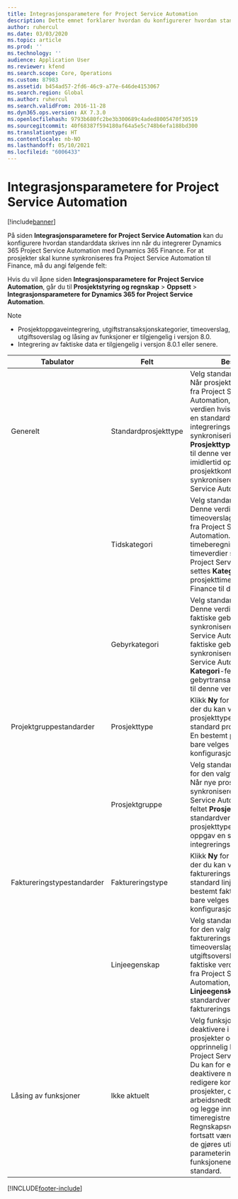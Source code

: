 ```yaml
---
title: Integrasjonsparametere for Project Service Automation
description: Dette emnet forklarer hvordan du konfigurerer hvordan standarddata skrives inn når du integrerer Microsoft Dynamics 365 for Project Service Automation med Microsoft Dynamics 365 Finance.
author: ruhercul
ms.date: 03/03/2020
ms.topic: article
ms.prod: ''
ms.technology: ''
audience: Application User
ms.reviewer: kfend
ms.search.scope: Core, Operations
ms.custom: 87983
ms.assetid: b454ad57-2fd6-46c9-a77e-646de4153067
ms.search.region: Global
ms.author: ruhercul
ms.search.validFrom: 2016-11-28
ms.dyn365.ops.version: AX 7.3.0
ms.openlocfilehash: 9793b680fc2be3b300689c4aded8005470f30519
ms.sourcegitcommit: 40f68387f594180af64a5e5c748b6efa188bd300
ms.translationtype: HT
ms.contentlocale: nb-NO
ms.lasthandoff: 05/10/2021
ms.locfileid: "6006433"
---
```

# <a name="project-service-automation-integration-parameters"></a>Integrasjonsparametere for Project Service Automation

[!include[banner](../includes/banner.md)]

På siden **Integrasjonsparametere for Project Service Automation** kan du konfigurere hvordan standarddata skrives inn når du integrerer Dynamics 365 Project Service Automation med Dynamics 365 Finance. For at prosjekter skal kunne synkroniseres fra Project Service Automation til Finance, må du angi følgende felt:

Hvis du vil åpne siden **Integrasjonsparametere for Project Service Automation**, går du til **Prosjektstyring og regnskap** \> **Oppsett** \> **Integrasjonsparametere for Dynamics 365 for Project Service Automation**. 

> [!NOTE]
> - Prosjektoppgaveintegrering, utgiftstransaksjonskategorier, timeoverslag, utgiftsoverslag og låsing av funksjoner er tilgjengelig i versjon 8.0.
> - Integrering av faktiske data er tilgjengelig i versjon 8.0.1 eller senere.


| Tabulator                    | Felt                | Beskrivelse |
|------------------------|----------------------|-------------|
| Generelt                | Standardprosjekttype | Velg standardprosjekttypen. Når prosjekter synkroniseres fra Project Service Automation, brukes denne verdien hvis du ikke oppgav en standardverdi i integreringsmalen. Under synkroniseringen angis feltet **Prosjekttype** i nye prosjekter til denne verdien. Verdien kan imidlertid oppdateres når prosjektkontraktlinjene synkroniseres fra Project Service Automation. |
|                        | Tidskategori        | Velg standard tidskategori. Denne verdien brukes når timeoverslag synkroniseres fra Project Service Automation. Når timeberegningene og faktiske timeverdier synkroniseres fra Project Service Automation, settes **Kategori**-feltet for nye prosjekttimeprognoser i Finance til denne verdien. |
|                        | Gebyrkategori         | Velg standard gebyrkategori. Denne verdien brukes når faktiske gebyrer synkroniseres fra Project Service Automation. Når faktiske gebyrer synkroniseres fra Project Service Automation, settes **Kategori**-feltet for nye gebyrtransaksjoner i Finance til denne verdien. |
| Projektgruppestandarder | Prosjekttype         | Klikk **Ny** for å legge til en rad der du kan velge prosjekttypen du vil angi standard prosjektgruppe for. En bestemt prosjekttype kan bare velges én gang i konfigurasjonen. |
|                        | Prosjektgruppe        | Velg standard prosjektgruppe for den valgte prosjekttypen. Når nye prosjekter synkroniseres fra Project Service Automation, settes feltet **Prosjektruppe** til standardverdien for prosjekttypen hvis du ikke oppgav en standardverdi i integreringsmalen. |
| Faktureringstypestandarder  | Faktureringstype         | Klikk **Ny** for å legge til en rad der du kan velge faktureringstypen du vil angi standard linjeegenskap for. En bestemt faktureringstype kan bare velges én gang i konfigurasjonen. |
|                        | Linjeegenskap        | Velg standard linjeegenskap for den valgte faktureringstypen. Når nye timeoverslag, nye utgiftsoverslag eller nye faktiske verdier synkroniseres fra Project Service Automation, settes **Linjeegenskap**-feltet til standardverdien for faktureringstypen. |
| Låsing av funksjoner  | Ikke aktuelt       | Velg funksjonaliteten for å deaktivere i Finance for prosjekter og kontrakter som opprinnelig kommer fra Project Service Automation. Du kan for eksempel deaktivere muligheten til å redigere kontrakter og prosjekter, opprette arbeidsnedbrytningsstrukturer og legge inn timeregistreringer i Finance. Regnskapsrelaterte felt vil fortsatt være aktivert, selv om de gjøres utilgjengelige av parameterinnstillingen. Alle funksjonene er aktivert som standard. |


[!INCLUDE[footer-include](../includes/footer-banner.md)]